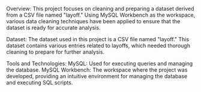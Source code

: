 Overview:
This project focuses on cleaning and preparing a dataset derived from a CSV file named "layoff." Using MySQL Workbench as the workspace, various data cleaning techniques have been applied to ensure that the dataset is ready for accurate analysis.

Dataset:
The dataset used in this project is a CSV file named "layoff." This dataset contains various entries related to layoffs, which needed thorough cleaning to prepare for further analysis.

Tools and Technologies:
MySQL: Used for executing queries and managing the database.
MySQL Workbench: The workspace where the project was developed, providing an intuitive environment for managing the database and executing SQL scripts.
